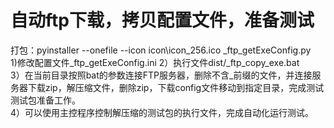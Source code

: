 自动ftp下载，拷贝配置文件，准备测试
====
打包：pyinstaller --onefile --icon icon\icon_256.ico _ftp_getExeConfig.py<br/>
  1)修改配置文件_ftp_getExeConfig.ini
  2）执行文件dist/_ftp_copy_exe.bat<br/>
  3）在当前目录按照bat的参数连接FTP服务器，删除不含_前缀的文件，并连接服务器下载zip，解压缩文件，删除zip，下载config文件移动到指定目录，完成测试测试包准备工作。<br/>
  4）可以使用主控程序控制解压缩的测试包的执行文件，完成自动化运行测试。<br/>
